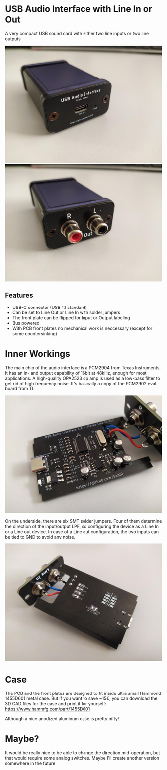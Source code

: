 # USB Audio Interface with Line In or Out
A very compact USB sound card with either two line inputs or two line outputs

<img src="./doc/USB_Audio_Front.jpg" width="600">

<img src="./doc/USB_Audio_Back.jpg" width="600">

## Features
* USB-C connector (USB 1.1 standard)
* Can be set to Line Out or Line In with solder jumpers
* The front plate can be flipped for Input or Output labeling
* Bus powered
* With PCB front plates no mechanical work is neccessary (except for some countersinking)

# Inner Workings

The main chip of the audio interface is a PCM2904 from Texas Instruments. It has an in- and output capability of 16bit at 48kHz, enough for most applications.
A high-quality OPA2523 op amp is used as a low-pass filter to get rid of high frequency noise. It's basically a copy of the PCM2902 eval board from TI.

<img src="./doc/USB_Audio_PCB.jpg" width="600">

On the underside, there are six SMT solder jumpers. Four of them determine the direction of the input/output LPF, so configuring the device as a Line In or a Line out device.
In case of a Line out configuration, the two inputs can be tied to GND to avoid any noise.

<img src="./doc/USB_Audio_PSB_back.jpg" width="600">

# Case

The PCB and the front plates are designed to fit inside ultra small Hammond 1455D601 metal case.
But if you want to save ~15€, you can download the 3D CAD files for the case and print it for yourself:
https://www.hammfg.com/part/1455D601

Although a nice anodized aluminum case is pretty nifty!

# Maybe?
It would be really nice to be able to change the direction mid-operation, but that would require some analog switches. Maybe I'll create another version somewhere in the future